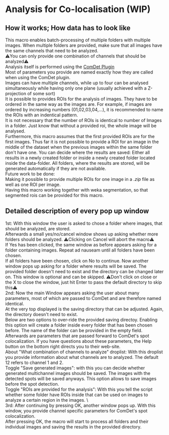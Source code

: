 # Analysis for Co-localisation (WIP)
## How it works; How data has to look like
This macro enables batch-processing of multiple folders with multiple images. When multiple folders are provided, make sure that all images have the same channels that need to be analyzed. \
⚠️You can only provide one combination of channels that should be analyzed⚠️ \
Analysis itself is performed using the [ComDet Plugin](https://imagej.net/plugins/spots-colocalization-comdet) \
Most of parameters you provide are named exactly how they are called when using the ComDet plugin.\
Images can have multiple channels, while up to four can be analysed simultaneously while having only one plane (usually achieved with a Z-projection of some sort)\
It is possible to provides ROIs for the analysis of images. They have to be ordered in the same way as the images are. For example, if images are ordered by increasing numbers (01,02,03,04,...), it is recommended to name the ROIs with an indentical pattern.\
It is not necessary that the number of ROIs is identical to number of Images in a folder. Just know that without a provided roi, the whole image will be analysed.\
Furthermore, this macro assumes that the first provided ROIs are for the first images. Thus far it is not possible to provide a ROI for an image in the middle of the dataset when the previous images within the same folder don't have one.
You can decide where the results are saved: Either all results in a newly created folder or inside a newly created folder located inside the data-folder. All folders, where the results are stored, will be generated automatically if they are not available. \
Future work to be done: \
Making it possible to provide multiple ROIs for one image in a *.zip* file as well as one ROI per image. \
Having this macro working together with weka segmentation, so that segmented rois can be provided for this macro.
## Detailed description of every pop up window
1st: With this window the user is asked to chose a folder where images, that should be analyzed, are stored. \
Afterwards a small yes/no/cancel window shows up asking whether more folders should be analyzed. ⚠️Clicking on Cancel will abort the macro⚠️ \
If Yes has been clicked, the same window as before appears asking for a folder containing images. Repeat ad nauseam until all folders have been chosen. \
If all folders have been chosen, click on No to continue. Now another window pops up asking for a folder where results will be saved. The provided folder doesn't need to exist and the directory can be changed later on. This window is optional and can be skipped. ⚠️Don't click on close or the X to close the window, just hit Enter to pass the default directory to skip this⚠️ \
2nd: Now the main Window appears asking the user about many parameters, most of which are passed to ComDet and are therefore named identical. \
At the very top displayed is the saving directory that can be adjusted. Again, the directory doesn't need to exist. \
Below are two options to over-ride the provided saving directoy. Enabling this option will create a folder inside every folder that has been chosen before. The name of the folder can be provided in the empty field. \
Afterwards are parameters that are passed forward to ComDet's spot colocalization. If you have questions about these parameters, the Help button on the bottom right directs you to their web-site. \
About "What combination of channels to analyze" droplist: With this droplist you provide information about what channels are to analyzed. The default 12 refers to channel 1 and 2. \
Toggle "Save generated images": with this you can decide whether generated multichannel images should be saved. The images with the detected spots will be saved anyways. This option allows to save images before the spot detection. \
Toggle "ROIs are provided for the analysis": With this you tell the script whether some folder have ROIs inside that can be used on images to analyze a certain region in the images. \  
3rd: After continuing by pressing OK, another window pops up. With this window, you provide channel specific parameters for ComDet's spot colocalization. \
After pressing OK, the macro will start to process all folders and their individual images and saving the results in the provided directory.
